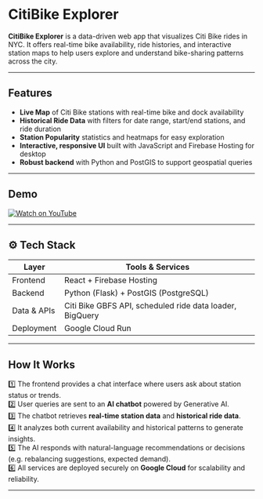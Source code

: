 #  CitiBike Explorer

**CitiBike Explorer** is a data-driven web app that visualizes Citi Bike rides in NYC. It offers real-time bike availability, ride histories, and interactive station maps to help users explore and understand bike-sharing patterns across the city.

---

##  Features

-  **Live Map** of Citi Bike stations with real-time bike and dock availability
-  **Historical Ride Data** with filters for date range, start/end stations, and ride duration
-  **Station Popularity** statistics and heatmaps for easy exploration
- **Interactive, responsive UI** built with JavaScript and Firebase Hosting for desktop
-  **Robust backend** with Python and PostGIS to support geospatial queries

---

##  Demo

[![Watch on YouTube](https://img.youtube.com/vi/aQjjmlc_es4/0.jpg)](https://www.youtube.com/watch?v=aQjjmlc_es4)

---

## ⚙️ Tech Stack

| Layer       | Tools & Services                                      |
|-------------|-------------------------------------------------------|
| Frontend    | React + Firebase Hosting                              |
| Backend     | Python (Flask) + PostGIS (PostgreSQL)                  |
| Data & APIs | Citi Bike GBFS API, scheduled ride data loader, BigQuery |
| Deployment  | Google Cloud Run                                       |

---

##  How It Works

1️⃣ The frontend provides a chat interface where users ask about station status or trends.  
2️⃣ User queries are sent to an **AI chatbot** powered by Generative AI.  
3️⃣ The chatbot retrieves **real-time station data** and **historical ride data**.  
4️⃣ It analyzes both current availability and historical patterns to generate insights.  
5️⃣ The AI responds with natural-language recommendations or decisions (e.g. rebalancing suggestions, expected demand).  
6️⃣ All services are deployed securely on **Google Cloud** for scalability and reliability.

---
